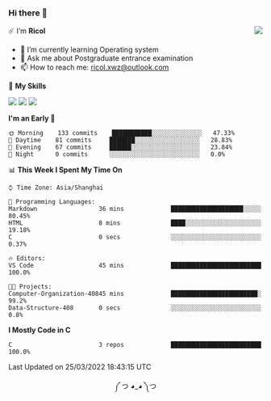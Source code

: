 ### Hi there 👋

<a href="#">
  <img align="right" src="https://github-readme-stats.vercel.app/api?username=Ricolxwz&count_private=true&show_icons=true&theme=prussian" />
</a>

☄️ I‘m **Ricol**

- 🌱 I’m currently learning Operating system
- 💬 Ask me about Postgraduate entrance examination
- 📫 How to reach me: ricol.xwz@outlook.com

🌟 **My Skills**

![](https://img.shields.io/badge/-Git-000000?style=flat-square&logo=git&logoColor=fff)
![](https://img.shields.io/badge/-C-3e74a2?style=flat-square&logo=C&logoColor=fff)
![](https://img.shields.io/badge/-Python-4fc08d?style=flat-square&logo=python&logoColor=fff)

<!--START_SECTION:waka-->
**I'm an Early 🐤** 

```text
🌞 Morning    133 commits    ███████████░░░░░░░░░░░░░░   47.33% 
🌆 Daytime    81 commits     ███████░░░░░░░░░░░░░░░░░░   28.83% 
🌃 Evening    67 commits     ██████░░░░░░░░░░░░░░░░░░░   23.84% 
🌙 Night      0 commits      ░░░░░░░░░░░░░░░░░░░░░░░░░   0.0%

```


📊 **This Week I Spent My Time On** 

```text
⌚︎ Time Zone: Asia/Shanghai

💬 Programming Languages: 
Markdown                 36 mins             ████████████████████░░░░░   80.45% 
HTML                     8 mins              ████░░░░░░░░░░░░░░░░░░░░░   19.18% 
C                        0 secs              ░░░░░░░░░░░░░░░░░░░░░░░░░   0.37%

🔥 Editors: 
VS Code                  45 mins             █████████████████████████   100.0%

🐱‍💻 Projects: 
Computer-Organization-40845 mins             ████████████████████████░   99.2% 
Data-Structure-408       0 secs              ░░░░░░░░░░░░░░░░░░░░░░░░░   0.8%

```

**I Mostly Code in C** 

```text
C                        3 repos             █████████████████████████   100.0%

```



 Last Updated on 25/03/2022 18:43:15 UTC
<!--END_SECTION:waka-->

<div align="center">
༼ つ ◕_◕ ༽つ
</div>
